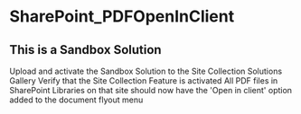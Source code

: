 # SharePoint_PDFOpenInClient
## This is a Sandbox Solution

Upload and activate the Sandbox Solution to the Site Collection Solutions Gallery
Verify that the Site Collection Feature is activated
All PDF files in SharePoint Libraries on that site should now have the 'Open in client' option added to the document flyout menu